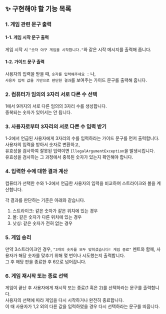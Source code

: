 ## ✨ 구현해야 할 기능 목록

### 1. 게임 관련 문구 출력

#### 1-1. 게임 시작 문구 출력
게임 시작 시 `"숫자 야구 게임을 시작합니다."`와 같은 시작 메시지를 출력해 줍니다.

#### 1-2. 가이드 문구 출력
사용자의 입력을 받을 때, `숫자를 입력해주세요 :` 나,         
`사용자 입력 값을 기반으로 판단한 결과`를 보여주는 가이드 문구를 출력해 줍니다.

### 2. 컴퓨터가 임의의 3자리 서로 다른 수 선택
1에서 9까지의 서로 다른 임의의 3자리 수를 생성합니다.                       
중복되는 숫자가 있어서는 안 됩니다.      

### 3. 사용자로부터 3자리의 서로 다른 수 입력 받기
1-2에서 언급된 사용자에게 3자리의 수를 입력하라는 가이드 문구를 먼저 출력합니다.                       
사용자의 입력을 받아서 숫자로 변환하고,       
유효성을 검사하여 잘못된 입력이면 `IllegalArgumentException`을 발생시킵니다.              
유효성을 검사하는 그 과정에서 중복된 숫자가 있는지 확인해야 합니다.           

### 4. 입력한 수에 대한 결과 계산
컴퓨터가 선택한 수와 1-2에서 언급한 사용자의 입력을 비교하여 스트라이크와 볼을 계산합니다.                

각 결과를 판단하는 기준은 아래와 같습니다.               

1. 스트라이크: 같은 숫자가 같은 위치에 있는 경우
2. 볼: 같은 숫자가 다른 위치에 있는 경우
3. 낫싱: 같은 숫자가 전혀 없는 경우

### 5. 게임 승리
만약 3스트라이크인 경우, `"3개의 숫자를 모두 맞히셨습니다! 게임 종료"` 멘트와 함께,
사용자가 해당 숫자를 맞추기 위해 몇 번이나 시도했는지 출력합니다.      
그 후 해당 판을 종료한 후 6으로 넘어갑니다.              

### 6. 게임 재시작 또는 종료 선택      
게임이 끝난 후 사용자에게 재시작 또는 종료(1 혹은 2)를 선택하라는 문구를 출력합니다.         
사용자의 선택에 따라 게임을 다시 시작하거나 완전히 종료합니다.   
이 때 사용자가 1,2 외의 다른 값을 입력하였을 경우 다시 선택하라는 문구를 띄웁니다.                  

